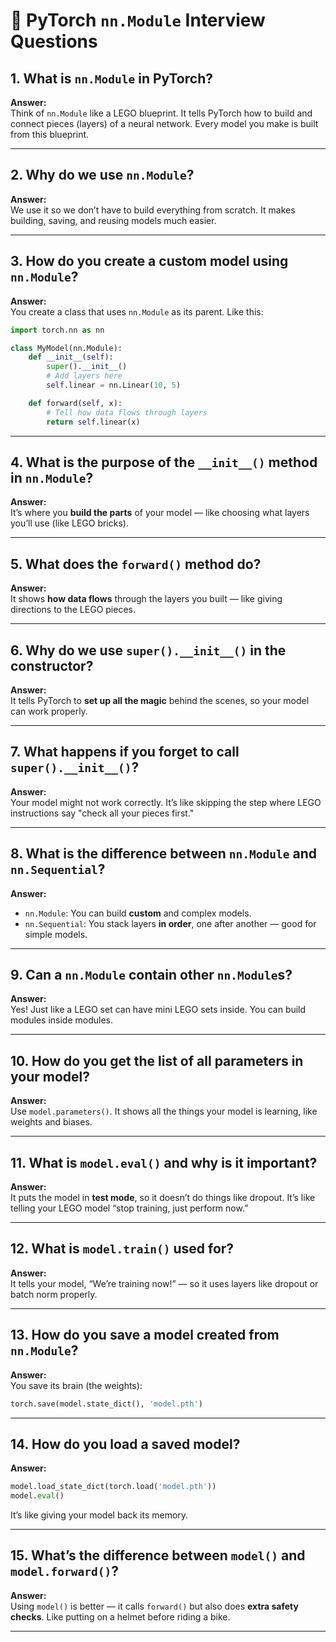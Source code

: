 # 🧠 PyTorch `nn.Module` Interview Questions

## 1. What is `nn.Module` in PyTorch?

**Answer:**  
Think of `nn.Module` like a LEGO blueprint. It tells PyTorch how to build and connect pieces (layers) of a neural network. Every model you make is built from this blueprint.
 
---

## 2. Why do we use `nn.Module`?

**Answer:**  
We use it so we don’t have to build everything from scratch. It makes building, saving, and reusing models much easier.

---

## 3. How do you create a custom model using `nn.Module`?

**Answer:**  
You create a class that uses `nn.Module` as its parent. Like this:

```python
import torch.nn as nn

class MyModel(nn.Module):
    def __init__(self):
        super().__init__()
        # Add layers here
        self.linear = nn.Linear(10, 5)

    def forward(self, x):
        # Tell how data flows through layers
        return self.linear(x)
```

---

## 4. What is the purpose of the `__init__()` method in `nn.Module`?

**Answer:**  
It’s where you **build the parts** of your model — like choosing what layers you’ll use (like LEGO bricks).

---

## 5. What does the `forward()` method do?

**Answer:**  
It shows **how data flows** through the layers you built — like giving directions to the LEGO pieces.

---

## 6. Why do we use `super().__init__()` in the constructor?

**Answer:**  
It tells PyTorch to **set up all the magic** behind the scenes, so your model can work properly.

---

## 7. What happens if you forget to call `super().__init__()`?

**Answer:**  
Your model might not work correctly. It’s like skipping the step where LEGO instructions say "check all your pieces first."

---

## 8. What is the difference between `nn.Module` and `nn.Sequential`?

**Answer:**  
- `nn.Module`: You can build **custom** and complex models.  
- `nn.Sequential`: You stack layers **in order**, one after another — good for simple models.

---

## 9. Can a `nn.Module` contain other `nn.Module`s?

**Answer:**  
Yes! Just like a LEGO set can have mini LEGO sets inside. You can build modules inside modules.

---

## 10. How do you get the list of all parameters in your model?

**Answer:**  
Use `model.parameters()`. It shows all the things your model is learning, like weights and biases.

---

## 11. What is `model.eval()` and why is it important?

**Answer:**  
It puts the model in **test mode**, so it doesn’t do things like dropout. It’s like telling your LEGO model “stop training, just perform now.”

---

## 12. What is `model.train()` used for?

**Answer:**  
It tells your model, “We’re training now!” — so it uses layers like dropout or batch norm properly.

---

## 13. How do you save a model created from `nn.Module`?

**Answer:**  
You save its brain (the weights):

```python
torch.save(model.state_dict(), 'model.pth')
```

---

## 14. How do you load a saved model?

**Answer:**

```python
model.load_state_dict(torch.load('model.pth'))
model.eval()
```

It’s like giving your model back its memory.

---

## 15. What’s the difference between `model()` and `model.forward()`?

**Answer:**  
Using `model()` is better — it calls `forward()` but also does **extra safety checks**. Like putting on a helmet before riding a bike.


---


